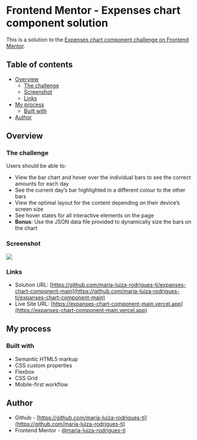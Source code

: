 # Frontend Mentor - Expenses chart component solution

This is a solution to the [Expenses chart component challenge on Frontend Mentor](https://www.frontendmentor.io/challenges/expenses-chart-component-e7yJBUdjwt).

## Table of contents

- [Overview](#overview)
  - [The challenge](#the-challenge)
  - [Screenshot](#screenshot)
  - [Links](#links)
- [My process](#my-process)
  - [Built with](#built-with)
- [Author](#author)

## Overview

### The challenge

Users should be able to:

- View the bar chart and hover over the individual bars to see the correct amounts for each day
- See the current day’s bar highlighted in a different colour to the other bars
- View the optimal layout for the content depending on their device’s screen size
- See hover states for all interactive elements on the page
- **Bonus**: Use the JSON data file provided to dynamically size the bars on the chart

### Screenshot

![](./screenshot.jpg)

### Links

- Solution URL: [https://github.com/maria-luiza-rodrigues-ti/expanses-chart-component-main](https://github.com/maria-luiza-rodrigues-ti/expanses-chart-component-main)
- Live Site URL: [https://expanses-chart-component-main.vercel.app](https://expanses-chart-component-main.vercel.app)

## My process

### Built with

- Semantic HTML5 markup
- CSS custom properties
- Flexbox
- CSS Grid
- Mobile-first workflow

## Author

- Github - [https://github.com/maria-luiza-rodrigues-ti](https://github.com/maria-luiza-rodrigues-ti)
- Frontend Mentor - [@maria-luiza-rodrigues-ti](https://www.frontendmentor.io/profile/maria-luiza-rodrigues-ti)
